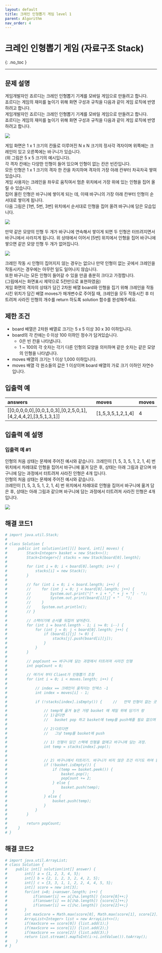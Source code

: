 ```yaml
---
layout: default
title: 크레인 인형뽑기 게임 level 1
parent: Algorithm
nav_order: 4
---
```


# 크레인 인형뽑기 게임 (자료구조 Stack)
{: .no_toc }

---

## 문제 설명

게임개발자인 죠르디는 크레인 인형뽑기 기계를 모바일 게임으로 만들려고 합니다.  
죠르디는 게임의 재미를 높이기 위해 화면 구성과 규칙을 다음과 같이 게임 로직에 반영하려고 합니다.  
게임개발자인 죠르디는 크레인 인형뽑기 기계를 모바일 게임으로 만들려고 합니다.  
죠르디는 게임의 재미를 높이기 위해 화면 구성과 규칙을 다음과 같이 게임 로직에 반영하려고 합니다.  

![](/assets/images/algorithm/craneCrawlMachine1.png)

게임 화면은 1 x 1 크기의 칸들로 이루어진 N x N 크기의 정사각 격자이며 위쪽에는 크레인이 있고 오른쪽에는 바구니가 있습니다.  
(위 그림은 5 x 5 크기의 예시입니다).  
각 격자 칸에는 다양한 인형이 들어 있으며 인형이 없는 칸은 빈칸입니다.  
모든 인형은 1 x 1 크기의 격자 한 칸을 차지하며 격자의 가장 아래 칸부터 차곡차곡 쌓여 있습니다.  
게임 사용자는 크레인을 좌우로 움직여서 멈춘 위치에서 가장 위에 있는 인형을 집어 올릴 수 있습니다.  
집어 올린 인형은 바구니에 쌓이게 되는 데, 이때 바구니의 가장 아래 칸부터 인형이 순서대로 쌓이게 됩니다.  
다음 그림은 [1번, 5번, 3번] 위치에서 순서대로 인형을 집어 올려 바구니에 담은 모습입니다.  

![](/assets/images/algorithm/craneCrawlMachine2.png)

만약 같은 모양의 인형 두 개가 바구니에 연속해서 쌓이게 되면 두 인형은 터뜨려지면서 바구니에서 사라지게 됩니다. 위 상태에서 이어서 [5번] 위치에서 인형을 집어 바구니에 쌓으면 같은 모양 인형 두 개가 없어집니다.  

![](/assets/images/algorithm/craneCrawMachine3.gif)

크레인 작동 시 인형이 집어지지 않는 경우는 없으나 만약 인형이 없는 곳에서 크레인을 작동시키는 경우에는 아무런 일도 일어나지 않습니다.  
또한 바구니는 모든 인형이 들어갈 수 있을 만큼 충분히 크다고 가정합니다.  
(그림에서는 화면표시 제약으로 5칸만으로 표현하였음)  
게임 화면의 격자의 상태가 담긴 2차원 배열 board와 인형을 집기 위해 크레인을 작동시킨 위치가 담긴 배열 moves가 매개변수로 주어질 때, 크레인을 모두 작동시킨 후 터트려져 사라진 인형의 개수를 return 하도록 solution 함수를 완성해주세요.  

## 제한 조건

* board 배열은 2차원 배열로 크기는 5 x 5 이상 30 x 30 이하입니다.
* board의 각 칸에는 0 이상 100 이하인 정수가 담겨있습니다.
    - 0은 빈 칸을 나타냅니다.
    - 1 ~ 100의 각 숫자는 각기 다른 인형의 모양을 의미하며 같은 숫자는 같은 모양의 인형을 나타냅니다.
* moves 배열의 크기는 1 이상 1,000 이하입니다.
* moves 배열 각 원소들의 값은 1 이상이며 board 배열의 가로 크기 이하인 자연수입니다.

## 입출력 예

| answers                                                        | moves             | moves             | 
|:---------------------------------------------------------------|:------------------|:------------------|
|[[0,0,0,0,0],[0,0,1,0,3],[0,2,5,0,1],[4,2,4,4,2],[3,5,1,3,1]]   | [1,5,3,5,1,2,1,4] | 4                 |

## 입출력 예 설명

### 입출력 예 #1

인형의 처음 상태는 문제에 주어진 예시와 같습니다. 
크레인이 [1, 5, 3, 5, 1, 2, 1, 4] 번 위치에서 차례대로 인형을 집어서 바구니에 옮겨 담은 후, 상태는 아래 그림과 같으며 바구니에 담는 과정에서 터트려져 사라진 인형은 4개 입니다.  
인형의 처음 상태는 문제에 주어진 예시와 같습니다.   
크레인이 [1, 5, 3, 5, 1, 2, 1, 4] 번 위치에서 차례대로 인형을 집어서 바구니에 옮겨 담은 후, 상태는 아래 그림과 같으며 바구니에 담는 과정에서 터트려져 사라진 인형은 4개 입니다.  

![](/assets/images/algorithm/craneCrawlMachine4.png)

## 해결 코드1
```yaml
# import java.util.Stack;
# 
# class Solution {
#     public int solution(int[][] board, int[] moves) {
#         Stack<Integer> basket = new Stack<>();
#         Stack<Integer>[] stacks = new Stack[board[0].length];
# 
#         for (int i = 0; i < board[0].length; i++) {
#             stacks[i] = new Stack();
#         }
# 
#         // for (int i = 0; i < board.length; i++) {
#         //     for (int j = 0; j < board[0].length; j++) {
#         //         System.out.print("[" + i + "," + j + "] - ");
#         //         System.out.print(board[i][j] + "   ");
#         //     }
#         //     System.out.println();
#         // }
# 
#         // 스택이기에 순서를 뒤집어 넣어준다.
#         for (int i = board.length - 1; i >= 0; i--) {
#             for (int j = 0; j < board[0].length; j++) {
#                 if (board[i][j] != 0) {
#                     stacks[j].push(board[i][j]);
#                 }
#             }
#         }
# 
#         // popCount == 바구니에 담는 과정에서 터트려져 사라진 인형
#         int popCount = 0;
# 
#         // 여기서 부터 Client가 인형뽑기 조정
#         for (int i = 0; i < moves.length; i++) {
# 
#             // index == 크레인이 움직이는 인덱스 -1
#             int index = moves[i] - 1;
# 
#             if (!stacks[index].isEmpty()) {     //   만약 인형이 없는 곳에서 크레인을 작동시키는 경우에는 아무런 일도 일어나지 않습니다.
# 
#                 // temp에 옮겨 놓은 거랑 basket 에 제일 위에 담기거 랑
#                 // 1)같다면
#                 //   basket pop 하고 basket에 temp를 push해줄 필요 없으며 popCount는 +2 해보리기
# 
#                 // 2)다르다면
#                 //   그냥 temp를 basket에 push
# 
#                 // 1) 인형이 담긴 스택에 인형을 없애고 바구니에 담는 과정.
#                 int temp = stacks[index].pop();
# 
# 
#                 // 2) 바구니에서 터트리기. 바구니가 비지 않은 조건 이기도 하여 함.
#                 if (!basket.isEmpty()) {
#                     if (temp == basket.peek()) {
#                         basket.pop();
#                         popCount += 2;
#                     } else {
#                         basket.push(temp);
#                     }
#                 } else {
#                     basket.push(temp);
#                 }
#             }
#         }
# 
#         return popCount;
#     }
# }
```

## 해결 코드2
```yaml
# import java.util.ArrayList;
# class Solution {
#    public int[] solution(int[] answer) {
#        int[] a = {1, 2, 3, 4, 5};
#        int[] b = {2, 1, 2, 3, 2, 4, 2, 5};
#        int[] c = {3, 3, 1, 1, 2, 2, 4, 4, 5, 5};
#        int[] score = new int[3];
#        for(int i=0; i<answer.length; i++) {
#            if(answer[i] == a[i%a.length]) {score[0]++;}
#            if(answer[i] == b[i%b.length]) {score[1]++;}
#            if(answer[i] == c[i%c.length]) {score[2]++;}
#        }
#        int maxScore = Math.max(score[0], Math.max(score[1], score[2]));
#        ArrayList<Integer> list = new ArrayList<>();
#        if(maxScore == score[0]) {list.add(1);}
#        if(maxScore == score[1]) {list.add(2);}
#        if(maxScore == score[2]) {list.add(3);}
#        return list.stream().mapToInt(i->i.intValue()).toArray();
#    }
# }
```